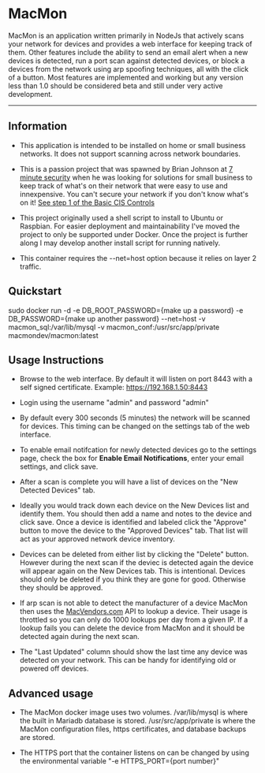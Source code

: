 # MacMon

MacMon is an application written primarily in NodeJs that actively scans your network for devices and provides a web interface for keeping track of them.  Other features include the ability to send an email alert when a new devices is detected, run a port scan against detected devices, or block a devices from the network using arp spoofing techniques, all with the click of a button.  Most features are implemented and working but any version less than 1.0 should be considered beta and still under very active development.

---

## Information

- This application is intended to be installed on home or small business networks.  It does not support scanning across network boundaries.

- This is a passion project that was spawned by Brian Johnson at [7 minute security](https://7ms.us/) when he was looking for solutions for small business to keep track of what's on their network that were easy to use and innexpensive.  You can't secure your network if you don't know what's on it!  [See step 1 of the Basic CIS Controls](https://www.cisecurity.org/controls/)

- This project originally used a shell script to install to Ubuntu or Raspbian.  For easier deployment and maintainability I've moved the project to only be supported under Docker.  Once the project is further along I may develop another install script for running natively.

- This container requires the --net=host option because it relies on layer 2 traffic.

## Quickstart
sudo docker run -d -e DB_ROOT_PASSWORD={make up a password} -e DB_PASSWORD={make up another password} --net=host -v macmon_sql:/var/lib/mysql -v macmon_conf:/usr/src/app/private macmondev/macmon:latest

## Usage Instructions
- Browse to the web interface.  By default it will listen on port 8443 with a self signed certificate.  Example: https://192.168.1.50:8443

- Login using the username "admin" and password "admin"

- By default every 300 seconds (5 minutes) the network will be scanned for devices.  This timing can be changed on the settings tab of the web interface.

- To enable email notifcation for newly detected devices go to the settings page, check the box for **Enable Email Notifications**, enter your email settings, and click save.

- After a scan is complete you will have a list of devices on the "New Detected Devices" tab.

- Ideally you would track down each device on the New Devices list and identify them.  You should then add a name and notes to the device and click save.  Once a device is identified and labeled click the "Approve" button to move the device to the "Approved Devices" tab.  That list will act as your approved network device inventory.

- Devices can be deleted from either list by clicking the "Delete" button.  However during the next scan if the deviec is detected again the device will appear again on the New Devices tab.  This is intentional.  Devices should only be deleted if you think they are gone for good.  Otherwise they should be approved.

- If arp scan is not able to detect the manufacturer of a device MacMon then uses the [MacVendors.com](https://macvendors.com/) API to lookup a device.  Their usage is throttled so you can only do 1000 lookups per day from a given IP.  If a lookup fails you can delete the device from MacMon and it should be detected again during the next scan.

- The "Last Updated" column should show the last time any device was detected on your network.  This can be handy for identifying old or powered off devices.

## Advanced usage
- The MacMon docker image uses two volumes. /var/lib/mysql is where the built in Mariadb database is stored.  /usr/src/app/private is where the MacMon configuration files, https certificates, and database backups are stored.

- The HTTPS port that the container listens on can be changed by using the environmental variable "-e HTTPS_PORT={port number}"
